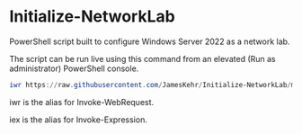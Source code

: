 # Initialize-NetworkLab
PowerShell script built to configure Windows Server 2022 as a network lab.


The script can be run live using this command from an elevated (Run as administrator) PowerShell console.

```PowerShell
iwr https://raw.githubusercontent.com/JamesKehr/Initialize-NetworkLab/main/Initialize-NetworkLab.ps1 | iex
```

iwr is the alias for Invoke-WebRequest.

iex is the alias for Invoke-Expression.
